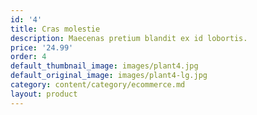 ```yaml
---
id: '4'
title: Cras molestie
description: Maecenas pretium blandit ex id lobortis.
price: '24.99'
order: 4
default_thumbnail_image: images/plant4.jpg
default_original_image: images/plant4-lg.jpg
category: content/category/ecommerce.md
layout: product
---
```

